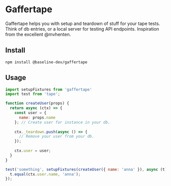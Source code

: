 # Gaffertape

Gaffertape helps you with setup and teardown of stuff for your tape tests.
Think of db entries, or a local server for testing API endpoints.
Inspiration from the excellent @mvhenten.

## Install

```
npm install @baseline-dev/gaffertape
```

## Usage

```javascript
import setupFixtures from 'gaffertape'
import test from 'tape';

function createUser(props) {
  return async (ctx) => {
    const user = {
      name: props.name
    }; // Create user for instance in your db.
        
    ctx._teardown.push(async () => {
      // Remove your user from your db.
    });
        
    ctx.user = user;
  }
}

test('something', setupFixtures(createUser({ name: 'anna' }), async (t) => {
  t.equal(ctx.user.name, 'anna');
});

```